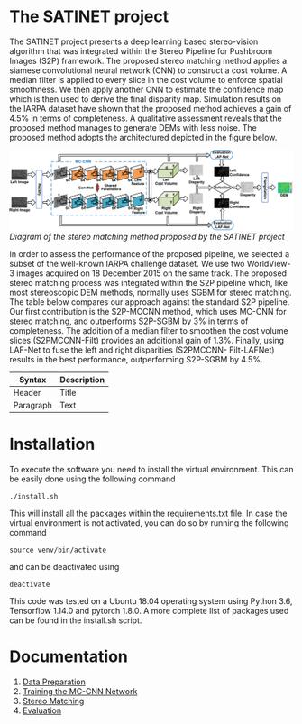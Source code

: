 # The SATINET project
The SATINET project presents a deep learning based stereo-vision algorithm that was integrated within the Stereo Pipeline for Pushbroom Images (S2P) framework. The proposed stereo matching 
method applies a siamese convolutional neural network (CNN) to construct a cost volume. A median filter is applied to every slice in the cost volume to enforce spatial smoothness. We then 
apply another CNN to estimate the confidence map which is then used to derive the final disparity map. Simulation results on the IARPA dataset have shown that the proposed method achieves a 
gain of 4.5% in terms of completeness. A qualitative assessment reveals that the proposed method manages to generate DEMs with less noise. The proposed method adopts the architectured
depicted in the figure below.

![Diagram of the proposed method](./Figures/diagram.png)*Diagram of the stereo matching method proposed by the SATINET project*

In order to assess the performance of the proposed pipeline, we selected a subset of the well-known IARPA challenge dataset. We use two WorldView-3 images acquired on 18 December 2015 on 
the same track. The proposed stereo matching process was integrated within the S2P pipeline which, like most stereoscopic DEM methods, normally uses SGBM for stereo matching. 
The table below compares our approach against the standard S2P pipeline. Our first contribution is the S2P-MCCNN method, which uses MC-CNN for stereo matching, and outperforms 
S2P-SGBM by 3% in terms of completeness. The addition of a median filter to smoothen the cost volume slices (S2PMCCNN-Filt) provides an additional gain of 1.3%. Finally, using LAF-Net to fuse the left and right disparities (S2PMCCNN-
Filt-LAFNet) results in the best performance, outperforming S2P-SGBM by 4.5%.

| Syntax      | Description |
| ----------- | ----------- |
| Header      | Title       |
| Paragraph   | Text        |

# Installation

To execute the software you need to install the virtual environment. This can be easily
done using the following command

```console
./install.sh
```
This will install all the packages within the requirements.txt file.
In case the virtual environment is not activated, you can do so by running the following command

```console
source venv/bin/activate
```
and can be deactivated using

```console
deactivate
```

This code was tested on a Ubuntu 18.04 operating system using Python 3.6, Tensorflow 1.14.0 and pytorch 1.8.0.
A more complete list of packages used can be found in the install.sh script.

# Documentation
1.  [Data Preparation](./Docs/Data-Preparation.md)
2.  [Training the MC-CNN Network](./Docs/Training-MCCNN.md)
3.  [Stereo Matching](./Docs/Stereo-Matching.md)
4.  [Evaluation](./Docs/Evaluation.md)